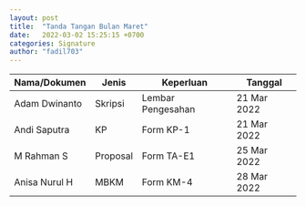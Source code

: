 ```yaml
---
layout: post
title:  "Tanda Tangan Bulan Maret"
date:   2022-03-02 15:25:15 +0700
categories: Signature
author: "fadil703"
---
```


| Nama/Dokumen | Jenis | Keperluan | Tanggal |
| ------ | ------ | ------ | ------ |
| Adam Dwinanto | Skripsi | Lembar Pengesahan | 21 Mar 2022 |
| Andi Saputra | KP | Form KP-1 | 21 Mar 2022 |
| M Rahman S | Proposal | Form TA-E1 | 25 Mar 2022 |
| Anisa Nurul H | MBKM | Form KM-4 | 28 Mar 2022 |